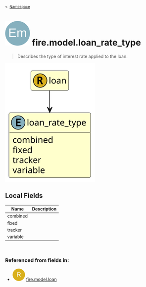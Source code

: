 <sub>&lt;&nbsp; [Namespace](index.md)</sub>
# <img src='images/enumType-lg.svg'/> fire.model.loan_rate_type
>  
>Describes the type of interest rate applied to the loan.
> 
<img src='images/fire.model.loan_rate_type.svg'/>


## Local Fields


| Name        | Description |
| ----------- | ----------- |
| combined |   |
| fixed |   |
| tracker |   |
| variable |   |

<br/>

### Referenced from fields in:
- <img src='images/recordType.svg'/> [fire.model.loan](UDT-fire.model.loan.md)

